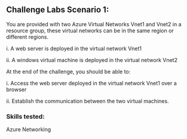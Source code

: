 ## Challenge Labs Scenario 1:
You are provided with two Azure Virtual Networks Vnet1 and Vnet2 in a resource group, these virtual networks can be in the same region or different regions.

i. A web server is deployed in the virtual network Vnet1

ii. A windows virtual machine is deployed in the virtual network Vnet2

At the end of the challenge, you should be able to:

i. Access the web server deployed in the virtual network Vnet1 over a browser

ii. Establish the communication between the two virtual machines.

### Skills tested: 
Azure Networking

